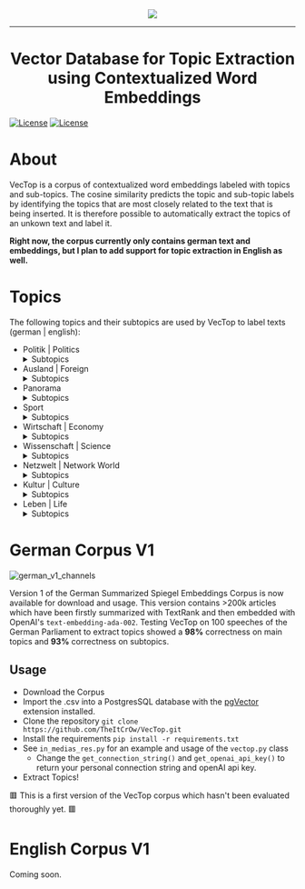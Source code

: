 <div align="center">
  <img src="https://github.com/TheItCrOw/VecTop/assets/49918134/17060134-5891-464b-be97-47c095d4a719"/>
  <hr/>
  <h1>Vector Database for Topic Extraction using Contextualized Word Embeddings</h1>
</div

[![License](https://img.shields.io/badge/Status-Under%20construction-red)]()
[![License](https://img.shields.io/badge/License-Apache_2.0-blue.svg)](https://opensource.org/licenses/Apache-2.0)

# About

VecTop is a corpus of contextualized word embeddings labeled with topics and sub-topics. The cosine similarity predicts the topic and sub-topic labels by identifying the topics that are most closely related to the text that is being inserted. It is therefore possible to automatically extract the topics of an unkown text and label it.

**Right now, the corpus currently only contains german text and embeddings, but I plan to add support for topic extraction in English as well.**

# Topics

The following topics and their subtopics are used by VecTop to label texts (german | english):

* Politik | Politics
  <details>
    <summary>Subtopics</summary>
      Bundesregierung | Federal Government <br/>
      Bundestag | Parliament <br/>
  </details>
* Ausland | Foreign
  <details>
    <summary>Subtopics</summary>
  USA <br/>
  Europa | Europe <br/>
  Nahost | Middle East <br/>
  Globale Gesellschaft | Global Society <br/>
  Asien | Asia <br/>
  Afrika | Africa <br/>
  </details>
* Panorama
  <details>
    <summary>Subtopics</summary>
  Justiz & Kriminalität | Law & Crime <br/>
  Leute | People <br/>
  Gesellschaft | Society <br/>
  Bildung | Education <br/>
  </details>
* Sport
  <details>
    <summary>Subtopics</summary>
  Ergebnisse & Tabellen | Results and Tables <br/>
  Liveticker <br/>
  Fußball | Soccer <br/>
  Bundesliga <br/>
  Champions League <br/>
  Formel 1 | Formular 1 <br/>
  Wintersport | Winter Sports <br/>
  </details>
* Wirtschaft | Economy
  <details>
    <summary>Subtopics</summary>
  Börse | Stock Market <br/>
  Verbraucher & Service | Consumers & Service <br/>
  Versicherungen | Insurance <br/>
  Unternehmen & Märkte | Companies & Markets <br/>
  Staat & Soziales | State & Social <br/>
  </details>
* Wissenschaft | Science <br/>
  <details>
    <summary>Subtopics</summary>
  Klimakrise | Global Warming <br/>
  Mensch | Human <br/>
  Natur | Nature <br/>
  Technik | Technology <br/>
  Weltall | Space <br/>
  Medizin | Medicine <br/>
  </details>
* Netzwelt | Network World
  <details>
    <summary>Subtopics</summary>
  Netzpolitik | Network Politics <br/>
  Web <br/>
  Gadgets <br/>
  Games <br/>
  Apps <br/>
  </details>
* Kultur | Culture
  <details>
    <summary>Subtopics</summary>
  Kino | Cinema <br/>
  Musik | Music <br/>
  TV <br/>
  Literatur | Literature <br/>
  </details>
* Leben | Life
  <details>
    <summary>Subtopics</summary>
  Reise | Trip <br/>
  Stil | Style <br/>
  Gesundheit | Health <br/>
  Familie | Family <br/>
  Psychologie | Psychology <br/>
  </details>

# German Corpus V1
![german_v1_channels](https://github.com/TheItCrOw/VecTop/assets/49918134/01602db2-2a1f-4406-9157-cfe6855ce136)

Version 1 of the German Summarized Spiegel Embeddings Corpus is now available for download and usage. This version contains >200k articles which have been firstly summarized with TextRank and then embedded with OpenAI's ```text-embedding-ada-002```. Testing VecTop on 100 speeches of the German Parliament to extract topics showed a **98%** correctness on main topics and **93%** correctness on subtopics.

## Usage

* Download the Corpus
* Import the .csv into a PostgresSQL database with the [pgVector](https://github.com/pgvector/pgvector) extension installed.
* Clone the repository ```git clone https://github.com/TheItCrOw/VecTop.git```
* Install the requirements ```pip install -r requirements.txt```
* See ```in_medias_res.py``` for an example and usage of the ```vectop.py``` class
  - Change the ```get_connection_string()``` and ```get_openai_api_key()``` to return your personal connection string and openAI api key.
* Extract Topics!

🟥 This is a first version of the VecTop corpus which hasn't been evaluated thoroughly yet. 🟥

# English Corpus V1

Coming soon.


